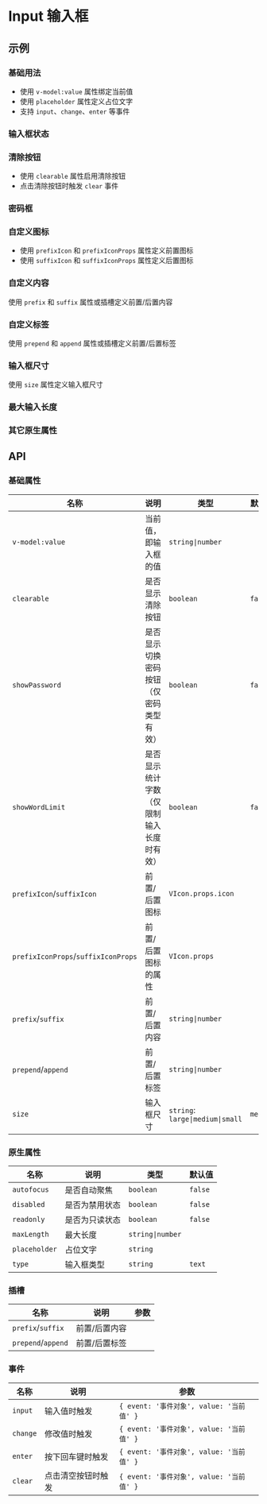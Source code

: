 # Input 输入框

## 示例

### 基础用法

- 使用 `v-model:value` 属性绑定当前值
- 使用 `placeholder` 属性定义占位文字
- 支持 `input`、`change`、`enter` 等事件

<preview path="./demos/basic.vue"></preview>

### 输入框状态

<preview path="./demos/state.vue"></preview>

### 清除按钮

- 使用 `clearable` 属性启用清除按钮
- 点击清除按钮时触发 `clear` 事件

<preview path="./demos/clearable.vue"></preview>

### 密码框

<preview path="./demos/password.vue"></preview>

### 自定义图标

- 使用 `prefixIcon` 和 `prefixIconProps` 属性定义前置图标
- 使用 `suffixIcon` 和 `suffixIconProps` 属性定义后置图标

<preview path="./demos/icon.vue"></preview>

### 自定义内容

使用 `prefix` 和 `suffix` 属性或插槽定义前置/后置内容
<preview path="./demos/prefix-suffix.vue"></preview>

### 自定义标签

使用 `prepend` 和 `append` 属性或插槽定义前置/后置标签
<preview path="./demos/prepend-append.vue"></preview>

### 输入框尺寸

使用 `size` 属性定义输入框尺寸

<preview path="./demos/size.vue"></preview>

### 最大输入长度

<preview path="./demos/maxlength.vue"></preview>

### 其它原生属性

<!--@include: @/component/@parts/api-native.md-->

<preview path="./demos/native.vue"></preview>

## API

### 基础属性

| 名称                                | 说明                                     | 类型                             | 默认值   |
| ----------------------------------- | ---------------------------------------- | -------------------------------- | -------- |
| `v-model:value`                     | 当前值，即输入框的值                     | `string\|number`                 |          |
| `clearable`                         | 是否显示清除按钮                         | `boolean`                        | `false`  |
| `showPassword`                      | 是否显示切换密码按钮（仅密码类型有效）   | `boolean`                        | `false`  |
| `showWordLimit`                     | 是否显示统计字数（仅限制输入长度时有效） | `boolean`                        | `false`  |
| `prefixIcon`/`suffixIcon`           | 前置/后置图标                            | `VIcon.props.icon`               |          |
| `prefixIconProps`/`suffixIconProps` | 前置/后置图标的属性                      | `VIcon.props`                    |          |
| `prefix`/`suffix`                   | 前置/后置内容                            | `string\|number`                 |          |
| `prepend`/`append`                  | 前置/后置标签                            | `string\|number`                 |          |
| `size`                              | 输入框尺寸                               | `string`: `large\|medium\|small` | `medium` |

### 原生属性

<!--@include: @/component/@parts/api-native.md-->

| 名称          | 说明           | 类型             | 默认值  |
| ------------- | -------------- | ---------------- | ------- |
| `autofocus`   | 是否自动聚焦   | `boolean`        | `false` |
| `disabled`    | 是否为禁用状态 | `boolean`        | `false` |
| `readonly`    | 是否为只读状态 | `boolean`        | `false` |
| `maxLength`   | 最大长度       | `string\|number` |         |
| `placeholder` | 占位文字       | `string`         |         |
| `type`        | 输入框类型     | `string`         | `text`  |

### 插槽

| 名称               | 说明          | 参数 |
| ------------------ | ------------- | ---- |
| `prefix`/`suffix`  | 前置/后置内容 |      |
| `prepend`/`append` | 前置/后置标签 |      |

### 事件

| 名称     | 说明               | 参数                                     |
| -------- | ------------------ | ---------------------------------------- |
| `input`  | 输入值时触发       | `{ event: '事件对象', value: '当前值' }` |
| `change` | 修改值时触发       | `{ event: '事件对象', value: '当前值' }` |
| `enter`  | 按下回车键时触发   | `{ event: '事件对象', value: '当前值' }` |
| `clear`  | 点击清空按钮时触发 | `{ event: '事件对象', value: '当前值' }` |
